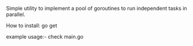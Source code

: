 Simple utility to implement a pool of goroutines to run independent tasks in parallel.

How to install: go get 

example usage:- check main.go